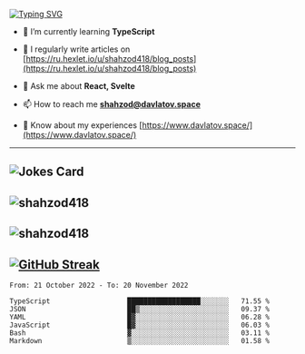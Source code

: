 [![Typing SVG](https://readme-typing-svg.herokuapp.com?font=Turret+Road&height=30&lines=HI!+I%60m+Frontend+Developer)](https://git.io/typing-svg)

- 🌱 I’m currently learning **TypeScript**

- 📝 I regularly write articles on [https://ru.hexlet.io/u/shahzod418/blog_posts](https://ru.hexlet.io/u/shahzod418/blog_posts)

- 💬 Ask me about **React, Svelte**

- 📫 How to reach me **shahzod@davlatov.space**

- 📄 Know about my experiences [https://www.davlatov.space/](https://www.davlatov.space/)

---
![Jokes Card](https://readme-jokes.vercel.app/api?theme=radical)
---
![shahzod418](https://github-readme-stats.vercel.app/api/top-langs?username=shahzod418&show_icons=true&theme=radical&locale=en&layout=compact)
---
![shahzod418](https://github-readme-stats.vercel.app/api?username=shahzod418&show_icons=true&theme=radical&locale=en&count_private=true)
---
[![GitHub Streak](http://github-readme-streak-stats.herokuapp.com?user=shahzod418&theme=radical&date_format=M%20j%5B%2C%20Y%5D)](https://git.io/streak-stats)
---
<!--START_SECTION:waka-->

```text
From: 21 October 2022 - To: 20 November 2022

TypeScript                   ██████████████████░░░░░░░   71.55 %
JSON                         ██▒░░░░░░░░░░░░░░░░░░░░░░   09.37 %
YAML                         █▓░░░░░░░░░░░░░░░░░░░░░░░   06.28 %
JavaScript                   █▓░░░░░░░░░░░░░░░░░░░░░░░   06.03 %
Bash                         ▓░░░░░░░░░░░░░░░░░░░░░░░░   03.11 %
Markdown                     ▒░░░░░░░░░░░░░░░░░░░░░░░░   01.58 %
```

<!--END_SECTION:waka-->

